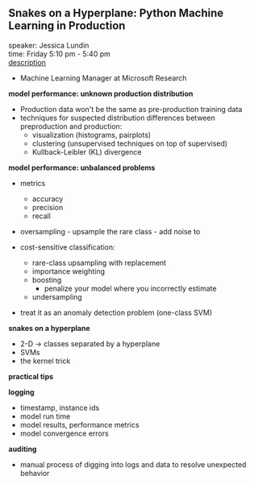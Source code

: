 ## Snakes on a Hyperplane: Python Machine Learning in Production

speaker: Jessica Lundin  
time: Friday 5:10 pm - 5:40 pm  
[description](https://us.pycon.org/2017/schedule/presentation/673/)  

- Machine Learning Manager at Microsoft Research


**model performance: unknown production distribution**

- Production data won't be the same as pre-production training data
- techniques for suspected distribution differences between preproduction and production:
    - visualization (histograms, pairplots)
    - clustering (unsupervised techniques on top of supervised)
    - Kullback-Leibler (KL) divergence

**model performance: unbalanced problems**

- metrics
    - accuracy
    - precision
    - recall

- oversampling - upsample the rare class - add noise to 

- cost-sensitive classification:
    - rare-class upsampling with replacement
    - importance weighting
    - boosting
        - penalize your model where you incorrectly estimate
    - undersampling
- treat it as an anomaly detection problem (one-class SVM)

**snakes on a hyperplane**

- 2-D -> classes separated by a hyperplane
- SVMs
- the kernel trick

**practical tips**

**logging**
- timestamp, instance ids
- model run time
- model results, performance metrics
- model convergence errors

**auditing**
- manual process of digging into logs and data to resolve unexpected behavior


